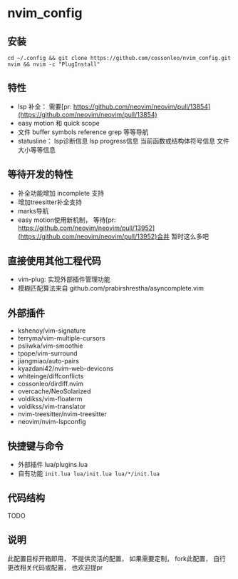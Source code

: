 # nvim_config

## 安装

`cd ~/.config && git clone https://github.com/cossonleo/nvim_config.git nvim && nvim -c "PlugInstall"`

## 特性
+ lsp 补全： 需要[pr: https://github.com/neovim/neovim/pull/13854](https://github.com/neovim/neovim/pull/13854)
+ easy motion 和 quick scope
+ 文件 buffer symbols reference grep 等等导航
+ statusline： lsp诊断信息 lsp progress信息 当前函数或结构体符号信息 文件大小等等信息

## 等待开发的特性
+ 补全功能增加 incomplete 支持
+ 增加treesitter补全支持
+ marks导航
+ easy motion使用新机制， 等待[pr: https://github.com/neovim/neovim/pull/13952](https://github.com/neovim/neovim/pull/13952)合并
暂时这么多吧

## 直接使用其他工程代码
+ vim-plug: 实现外部插件管理功能
+ 模糊匹配算法来自 github.com/prabirshrestha/asyncomplete.vim

## 外部插件
+ kshenoy/vim-signature
+ terryma/vim-multiple-cursors
+ psliwka/vim-smoothie
+ tpope/vim-surround
+ jiangmiao/auto-pairs
+ kyazdani42/nvim-web-devicons
+ whiteinge/diffconflicts
+ cossonleo/dirdiff.nvim
+ overcache/NeoSolarized
+ voldikss/vim-floaterm
+ voldikss/vim-translator
+ nvim-treesitter/nvim-treesitter
+ neovim/nvim-lspconfig

## 快捷键与命令
+ 外部插件 lua/plugins.lua
+ 自有功能 `init.lua lua/init.lua lua/*/init.lua`

## 代码结构
TODO

## 说明
此配置目标开箱即用， 不提供灵活的配置， 如果需要定制， fork此配置， 自行更改相关代码或配置， 也欢迎提pr
